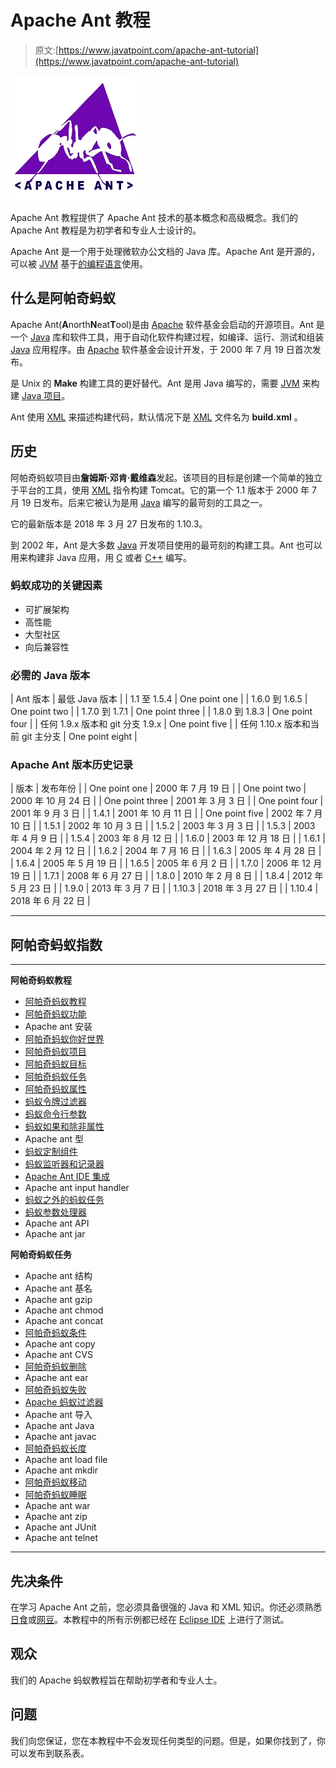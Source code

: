 # Apache Ant 教程

> 原文:[https://www.javatpoint.com/apache-ant-tutorial](https://www.javatpoint.com/apache-ant-tutorial)

![Apache Ant Tutorial](img/8ae317fab1d283e1d8bc1021cf104716.png)

Apache Ant 教程提供了 Apache Ant 技术的基本概念和高级概念。我们的 Apache Ant 教程是为初学者和专业人士设计的。

Apache Ant 是一个用于处理微软办公文档的 Java 库。Apache Ant 是开源的，可以被 [JVM](internal-details-of-jvm) 基于[的编程语言](c-programming-language-tutorial)使用。

## 什么是阿帕奇蚂蚁

Apache Ant(**A**north**N**eat**T**ool)是由 [Apache](how-to-install-apache-in-ubuntu) 软件基金会启动的开源项目。Ant 是一个 [Java](java-tutorial) 库和软件工具，用于自动化软件构建过程，如编译、运行、测试和组装 [Java](history-of-java) 应用程序。由 [Apache](how-to-install-apache-web-server-on-centos) 软件基金会设计开发，于 2000 年 7 月 19 日首次发布。

是 Unix 的 **Make** 构建工具的更好替代。Ant 是用 Java 编写的，需要 [JVM](internal-details-of-jvm) 来构建 [Java 项目](free-java-projects)。

Ant 使用 [XML](xml-tutorial) 来描述构建代码，默认情况下是 [XML](what-is-xml) 文件名为 **build.xml** 。

## 历史

阿帕奇蚂蚁项目由**詹姆斯·邓肯·戴维森**发起。该项目的目标是创建一个简单的独立于平台的工具，使用 [XML](features-and-advantages-of-xml) 指令构建 Tomcat。它的第一个 1.1 版本于 2000 年 7 月 19 日发布。后来它被认为是用 [Java](features-of-java) 编写的最苛刻的工具之一。

它的最新版本是 2018 年 3 月 27 日发布的 1.10.3。

到 2002 年，Ant 是大多数 [Java](simple-program-of-java) 开发项目使用的最苛刻的构建工具。Ant 也可以用来构建非 Java 应用，用 [C](c-programming-language-tutorial) 或者 [C++](cpp-tutorial) 编写。

### 蚂蚁成功的关键因素

*   可扩展架构
*   高性能
*   大型社区
*   向后兼容性

### 必需的 Java 版本

| Ant 版本 | 最低 Java 版本 |
| 1.1 至 1.5.4 | One point one |
| 1.6.0 到 1.6.5 | One point two |
| 1.7.0 到 1.7.1 | One point three |
| 1.8.0 到 1.8.3 | One point four |
| 任何 1.9.x 版本和 git 分支 1.9.x | One point five |
| 任何 1.10.x 版本和当前 git 主分支 | One point eight |

### Apache Ant 版本历史记录

| 版本 | 发布年份 |
| One point one | 2000 年 7 月 19 日 |
| One point two | 2000 年 10 月 24 日 |
| One point three | 2001 年 3 月 3 日 |
| One point four | 2001 年 9 月 3 日 |
| 1.4.1 | 2001 年 10 月 11 日 |
| One point five | 2002 年 7 月 10 日 |
| 1.5.1 | 2002 年 10 月 3 日 |
| 1.5.2 | 2003 年 3 月 3 日 |
| 1.5.3 | 2003 年 4 月 9 日 |
| 1.5.4 | 2003 年 8 月 12 日 |
| 1.6.0 | 2003 年 12 月 18 日 |
| 1.6.1 | 2004 年 2 月 12 日 |
| 1.6.2 | 2004 年 7 月 16 日 |
| 1.6.3 | 2005 年 4 月 28 日 |
| 1.6.4 | 2005 年 5 月 19 日 |
| 1.6.5 | 2005 年 6 月 2 日 |
| 1.7.0 | 2006 年 12 月 19 日 |
| 1.7.1 | 2008 年 6 月 27 日 |
| 1.8.0 | 2010 年 2 月 8 日 |
| 1.8.4 | 2012 年 5 月 23 日 |
| 1.9.0 | 2013 年 3 月 7 日 |
| 1.10.3 | 2018 年 3 月 27 日 |
| 1.10.4 | 2018 年 6 月 22 日 |

* * *

## 阿帕奇蚂蚁指数

* * *

**阿帕奇蚂蚁教程**

*   [阿帕奇蚂蚁教程](apache-ant-tutorial)
*   [阿帕奇蚂蚁功能](apache-ant-features)
*   Apache ant 安装
*   [阿帕奇蚂蚁你好世界](apache-ant-hello-world)
*   [阿帕奇蚂蚁项目](apache-ant-projects)
*   [阿帕奇蚂蚁目标](apache-ant-targets)
*   [阿帕奇蚂蚁任务](apache-ant-tasks)
*   [阿帕奇蚂蚁属性](apache-ant-properties)
*   [蚂蚁令牌过滤器](apache-ant-token-filter)
*   [蚂蚁命令行参数](apache-ant-command-line-arguments)
*   [蚂蚁如果和除非属性](apache-ant-if-and-unless-attributes)
*   Apache ant 型
*   [蚂蚁定制组件](apache-ant-custom-components)
*   [蚂蚁监听器和记录器](apache-ant-listeners-and-loggers)
*   [Apache Ant IDE 集成](apache-ant-ide-integration)
*   Apache ant input handler
*   [蚂蚁之外的蚂蚁任务](apache-ant-tasks-outside-ant)
*   [蚂蚁参数处理器](apache-ant-argument-processor)
*   Apache ant API
*   Apache ant jar

**阿帕奇蚂蚁任务**

*   Apache ant 结构
*   Apache ant 基名
*   Apache ant gzip
*   Apache ant chmod
*   Apache ant concat
*   [阿帕奇蚂蚁条件](apache-ant-condition-task)
*   Apache ant copy
*   Apache ant CVS
*   [阿帕奇蚂蚁删除](apache-ant-delete-task)
*   Apache ant ear
*   [阿帕奇蚂蚁失败](apache-ant-fail-task)
*   [Apache 蚂蚁过滤器](apache-ant-filter-task)
*   Apache ant 导入
*   Apache ant Java
*   Apache ant javac
*   [阿帕奇蚂蚁长度](apache-ant-length-task)
*   Apache ant load file
*   Apache ant mkdir
*   [阿帕奇蚂蚁移动](apache-ant-move-task)
*   [阿帕奇蚂蚁睡眠](apache-ant-sleep-task)
*   Apache ant war
*   Apache ant zip
*   Apache ant JUnit
*   Apache ant telnet

* * *

## 先决条件

在学习 Apache Ant 之前，您必须具备很强的 Java 和 XML 知识。你还必须熟悉[日食](creating-servlet-in-eclipse-ide)或[网豆](creating-servlet-in-netbeans-ide)。本教程中的所有示例都已经在 [Eclipse IDE](creating-servlet-in-eclipse-ide) 上进行了测试。

## 观众

我们的 Apache 蚂蚁教程旨在帮助初学者和专业人士。

## 问题

我们向您保证，您在本教程中不会发现任何类型的问题。但是，如果你找到了，你可以发布到联系表。